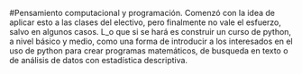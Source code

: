 #Pensamiento computacional y programación.
Comenzó con la idea de aplicar esto a las clases del electivo, pero finalmente no vale el esfuerzo, salvo en algunos casos.
L_o que si se hará es construir un curso de python, a nivel básico y medio, como una forma de introducir a los interesados en el uso de python para crear programas matemáticos, de busqueda en texto o de análisis de datos con estadística descriptiva.
